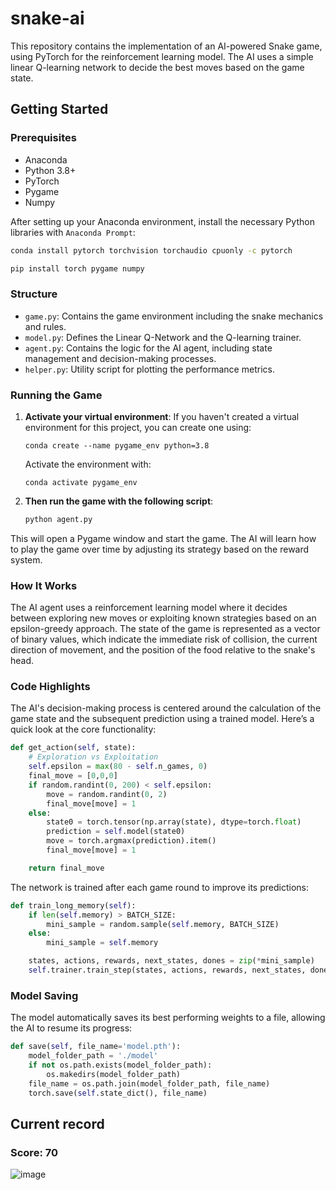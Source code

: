 # snake-ai

This repository contains the implementation of an AI-powered Snake game, using PyTorch for the reinforcement learning model. The AI uses a simple linear Q-learning network to decide the best moves based on the game state.

## Getting Started

### Prerequisites

- Anaconda
- Python 3.8+
- PyTorch
- Pygame
- Numpy


After setting up your Anaconda environment, install the necessary Python libraries with `Anaconda Prompt`:

```bash
conda install pytorch torchvision torchaudio cpuonly -c pytorch
```

```bash
pip install torch pygame numpy
```

### Structure

- `game.py`: Contains the game environment including the snake mechanics and rules.
- `model.py`: Defines the Linear Q-Network and the Q-learning trainer.
- `agent.py`: Contains the logic for the AI agent, including state management and decision-making processes.
- `helper.py`: Utility script for plotting the performance metrics.

### Running the Game

1. **Activate your virtual environment**:
   If you haven't created a virtual environment for this project, you can create one using:

   ```
   conda create --name pygame_env python=3.8
   ```

    Activate the environment with:

    ```
    conda activate pygame_env
    ```

2. **Then run the game with the following script**:

    ```bash
    python agent.py
    ```

This will open a Pygame window and start the game. The AI will learn how to play the game over time by adjusting its strategy based on the reward system.

### How It Works

The AI agent uses a reinforcement learning model where it decides between exploring new moves or exploiting known strategies based on an epsilon-greedy approach. The state of the game is represented as a vector of binary values, which indicate the immediate risk of collision, the current direction of movement, and the position of the food relative to the snake's head.

### Code Highlights

The AI's decision-making process is centered around the calculation of the game state and the subsequent prediction using a trained model. Here’s a quick look at the core functionality:

```python
def get_action(self, state):
    # Exploration vs Exploitation
    self.epsilon = max(80 - self.n_games, 0)
    final_move = [0,0,0]
    if random.randint(0, 200) < self.epsilon:
        move = random.randint(0, 2)
        final_move[move] = 1
    else:
        state0 = torch.tensor(np.array(state), dtype=torch.float)
        prediction = self.model(state0)
        move = torch.argmax(prediction).item()
        final_move[move] = 1

    return final_move
```

The network is trained after each game round to improve its predictions:

```python
def train_long_memory(self):
    if len(self.memory) > BATCH_SIZE:
        mini_sample = random.sample(self.memory, BATCH_SIZE)
    else:
        mini_sample = self.memory

    states, actions, rewards, next_states, dones = zip(*mini_sample)
    self.trainer.train_step(states, actions, rewards, next_states, dones)
```

### Model Saving

The model automatically saves its best performing weights to a file, allowing the AI to resume its progress:

```python
def save(self, file_name='model.pth'):
    model_folder_path = './model'
    if not os.path.exists(model_folder_path):
        os.makedirs(model_folder_path)
    file_name = os.path.join(model_folder_path, file_name)
    torch.save(self.state_dict(), file_name)
```

## Current record
### Score: 70


![image](https://github.com/AxelGeist/snake-ai/assets/73136957/de2742e7-a36e-4ea0-b161-9643c54f4f1d)

